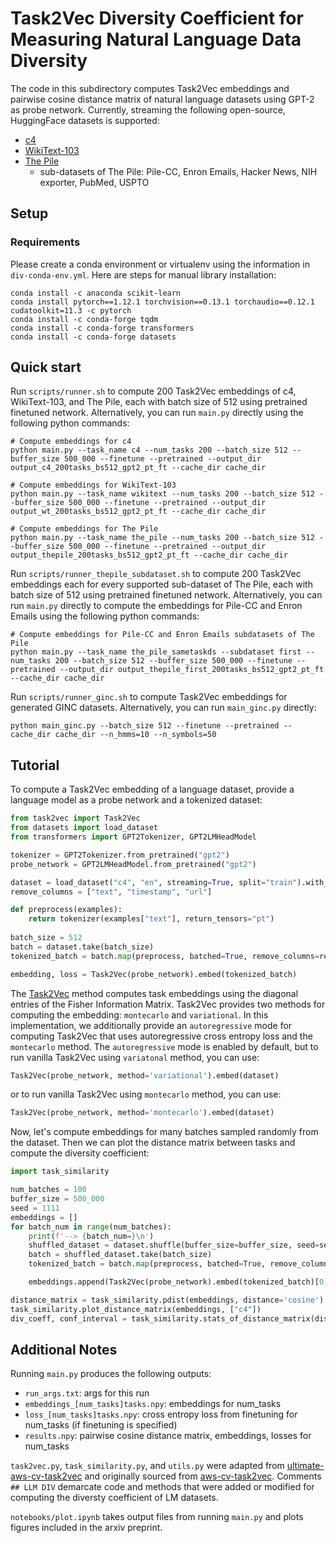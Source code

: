 # Task2Vec Diversity Coefficient for Measuring Natural Language Data Diversity

The code in this subdirectory computes Task2Vec embeddings and pairwise cosine distance matrix of natural language datasets using GPT-2 as probe network. Currently, streaming the following open-source, HuggingFace datasets is supported:
- [c4](https://huggingface.co/datasets/c4)
- [WikiText-103](https://huggingface.co/datasets/wikitext)
- [The Pile](https://huggingface.co/datasets/the_pile)
    - sub-datasets of The Pile: Pile-CC, Enron Emails, Hacker News, NIH exporter, PubMed, USPTO

## Setup

### Requirements
Please create a conda environment or virtualenv using the information in `div-conda-env.yml`. Here are steps for manual library installation:
```
conda install -c anaconda scikit-learn
conda install pytorch==1.12.1 torchvision==0.13.1 torchaudio==0.12.1 cudatoolkit=11.3 -c pytorch
conda install -c conda-forge tqdm
conda install -c conda-forge transformers
conda install -c conda-forge datasets
```

## Quick start
Run `scripts/runner.sh` to compute 200 Task2Vec embeddings of c4, WikiText-103, and The Pile, each with batch size of 512 using pretrained finetuned network. Alternatively, you can run `main.py` directly using the following python commands:

```
# Compute embeddings for c4
python main.py --task_name c4 --num_tasks 200 --batch_size 512 --buffer_size 500_000 --finetune --pretrained --output_dir output_c4_200tasks_bs512_gpt2_pt_ft --cache_dir cache_dir

# Compute embeddings for WikiText-103
python main.py --task_name wikitext --num_tasks 200 --batch_size 512 --buffer_size 500_000 --finetune --pretrained --output_dir output_wt_200tasks_bs512_gpt2_pt_ft --cache_dir cache_dir

# Compute embeddings for The Pile
python main.py --task_name the_pile --num_tasks 200 --batch_size 512 --buffer_size 500_000 --finetune --pretrained --output_dir output_thepile_200tasks_bs512_gpt2_pt_ft --cache_dir cache_dir
```

Run `scripts/runner_thepile_subdataset.sh` to compute 200 Task2Vec embeddings each for every supported sub-dataset of The Pile, each with batch size of 512 using pretrained finetuned network. Alternatively, you can run `main.py` directly to compute the embeddings for Pile-CC and Enron Emails using the following python commands:

```
# Compute embeddings for Pile-CC and Enron Emails subdatasets of The Pile
python main.py --task_name the_pile_sametaskds --subdataset first --num_tasks 200 --batch_size 512 --buffer_size 500_000 --finetune --pretrained --output_dir output_thepile_first_200tasks_bs512_gpt2_pt_ft --cache_dir cache_dir
```

Run `scripts/runner_ginc.sh` to compute Task2Vec embeddings for generated GINC datasets. Alternatively, you can run `main_ginc.py` directly:

```
python main_ginc.py --batch_size 512 --finetune --pretrained --cache_dir cache_dir --n_hmms=10 --n_symbols=50
```

## Tutorial
To compute a Task2Vec embedding of a language dataset, provide a language model as a probe network and a tokenized dataset:
```python
from task2vec import Task2Vec
from datasets import load_dataset
from transformers import GPT2Tokenizer, GPT2LMHeadModel

tokenizer = GPT2Tokenizer.from_pretrained("gpt2")
probe_network = GPT2LMHeadModel.from_pretrained("gpt2")

dataset = load_dataset("c4", "en", streaming=True, split="train").with_format("torch")
remove_columns = ["text", "timestamp", "url"]

def preprocess(examples):
    return tokenizer(examples["text"], return_tensors="pt")
    
batch_size = 512
batch = dataset.take(batch_size)
tokenized_batch = batch.map(preprocess, batched=True, remove_columns=remove_columns)

embedding, loss = Task2Vec(probe_network).embed(tokenized_batch)
```
The [Task2Vec](https://arxiv.org/abs/1902.03545) method computes task embeddings using the diagonal entries of the Fisher Information Matrix. Task2Vec provides two methods for computing the embedding: `montecarlo` and `variational`. In this implementation, we additionally provide an `autoregressive` mode for computing Task2Vec that uses autoregressive cross entropy loss and the `montecarlo` method. The `autoregressive` mode is enabled by default, but to run vanilla Task2Vec using `variatonal` method, you can use:

```python
Task2Vec(probe_network, method='variational').embed(dataset)
```
or to run vanilla Task2Vec using `montecarlo` method, you can use:

```python
Task2Vec(probe_network, method='montecarlo').embed(dataset)
```

Now, let's compute embeddings for many batches sampled randomly from the dataset. Then we can plot the distance matrix between tasks and compute the diversity coefficient:

```python
import task_similarity

num_batches = 100
buffer_size = 500_000
seed = 1111
embeddings = []
for batch_num in range(num_batches):
    print(f'--> {batch_num=}\n')
    shuffled_dataset = dataset.shuffle(buffer_size=buffer_size, seed=seed)
    batch = shuffled_dataset.take(batch_size)
    tokenized_batch = batch.map(preprocess, batched=True, remove_columns=remove_columns)

    embeddings.append(Task2Vec(probe_network).embed(tokenized_batch)[0])

distance_matrix = task_similarity.pdist(embeddings, distance='cosine')
task_similarity.plot_distance_matrix(embeddings, ["c4"])
div_coeff, conf_interval = task_similarity.stats_of_distance_matrix(distance_matrix)
```

## Additional Notes
Running `main.py` produces the following outputs:
- `run_args.txt`: args for this run
- `embeddings_[num_tasks]tasks.npy`: embeddings for num_tasks
- `loss_[num_tasks]tasks.npy`: cross entropy loss from finetuning for num_tasks (if finetuning is specified)
- `results.npy`: pairwise cosine distance matrix, embeddings, losses for num_tasks

`task2vec.py`, `task_similarity.py`, and `utils.py` were adapted from [ultimate-aws-cv-task2vec](https://github.com/brando90/ultimate-aws-cv-task2vec) and originally sourced from [aws-cv-task2vec](https://github.com/awslabs/aws-cv-task2vec). Comments `## LLM DIV` demarcate code and methods that were added or modified for computing the diversty coefficient of LM datasets.

`notebooks/plot.ipynb` takes output files from running `main.py` and plots figures included in the arxiv preprint.